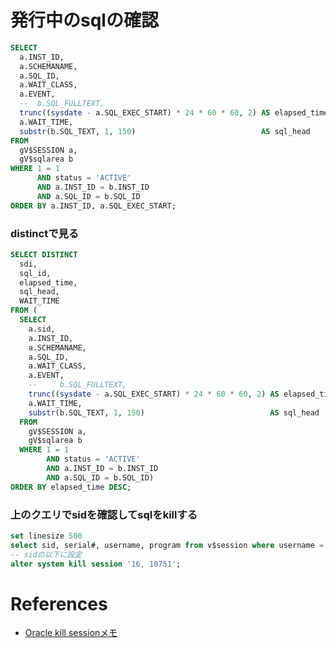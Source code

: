 # 発行中のsqlの確認

```sql
SELECT
  a.INST_ID,
  a.SCHEMANAME,
  a.SQL_ID,
  a.WAIT_CLASS,
  a.EVENT,
  --  b.SQL_FULLTEXT,
  trunc((sysdate - a.SQL_EXEC_START) * 24 * 60 * 60, 2) AS elapsed_time,
  a.WAIT_TIME,
  substr(b.SQL_TEXT, 1, 150)                            AS sql_head
FROM
  gV$SESSION a,
  gV$sqlarea b
WHERE 1 = 1
      AND status = 'ACTIVE'
      AND a.INST_ID = b.INST_ID
      AND a.SQL_ID = b.SQL_ID
ORDER BY a.INST_ID, a.SQL_EXEC_START;
```

### distinctで見る

```sql
SELECT DISTINCT
  sdi,
  sql_id,
  elapsed_time,
  sql_head,
  WAIT_TIME
FROM (
  SELECT
    a.sid,
    a.INST_ID,
    a.SCHEMANAME,
    a.SQL_ID,
    a.WAIT_CLASS,
    a.EVENT,
    --     b.SQL_FULLTEXT,
    trunc((sysdate - a.SQL_EXEC_START) * 24 * 60 * 60, 2) AS elapsed_time,
    a.WAIT_TIME,
    substr(b.SQL_TEXT, 1, 150)                            AS sql_head
  FROM
    gV$SESSION a,
    gV$sqlarea b
  WHERE 1 = 1
        AND status = 'ACTIVE'
        AND a.INST_ID = b.INST_ID
        AND a.SQL_ID = b.SQL_ID)
ORDER BY elapsed_time DESC;
```

### 上のクエリでsidを確認してsqlをkillする

```sql
set linesize 500
select sid, serial#, username, program from v$session where username = 'ユーザ名';
-- sidの以下に設定
alter system kill session '16, 10751';
```

# References

+ [Oracle kill sessionメモ](http://www.ne.jp/asahi/hishidama/home/tech/oracle/session.html)
